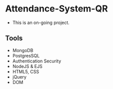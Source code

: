 # Attendance-System-QR
* This is an on-going project. 
  
## Tools
- MongoDB
- PostgresSQL
- Authentication Security
- NodeJS & EJS
- HTML5, CSS
- jQuery
- DOM
